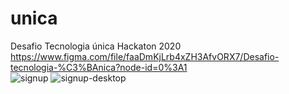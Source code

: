 # unica
Desafio Tecnologia única Hackaton 2020  
https://www.figma.com/file/faaDmKjLrb4xZH3AfvORX7/Desafio-tecnologia-%C3%BAnica?node-id=0%3A1  
![signup](https://user-images.githubusercontent.com/68132361/100518493-9e7ca880-3170-11eb-8de0-a1b34078375d.JPG)
![signup-desktop](https://user-images.githubusercontent.com/68132361/100518503-aa686a80-3170-11eb-9706-04b8ce1a6ea7.JPG)


